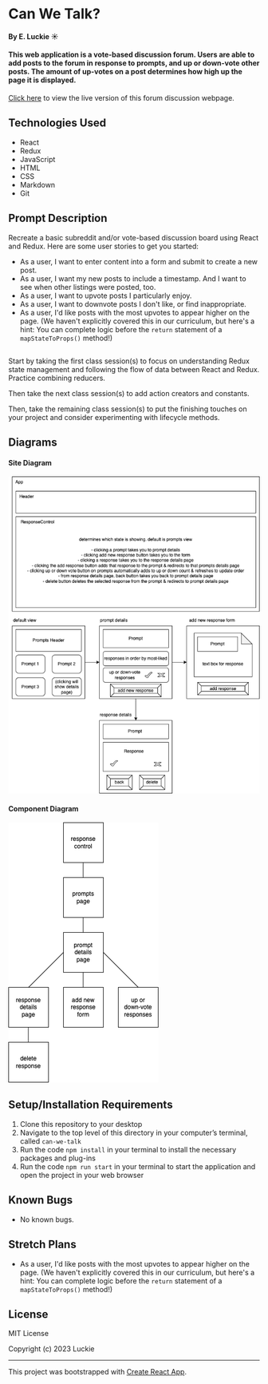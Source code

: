 # Can We Talk?

#### By E. Luckie ☀️

#### This web application is a vote-based discussion forum. Users are able to add posts to the forum in response to prompts, and up or down-vote other posts. The amount of up-votes on a post determines how high up the page it is displayed.

[Click here](https://eluckie.github.io/can-we-talk/) to view the live version of this forum discussion webpage.


## Technologies Used

* React
* Redux
* JavaScript
* HTML
* CSS
* Markdown
* Git

## Prompt Description

Recreate a basic subreddit and/or vote-based discussion board using React and Redux. Here are some user stories to get you started:

* As a user, I want to enter content into a form and submit to create a new post.
* As a user, I want my new posts to include a timestamp. And I want to see when other listings were posted, too.
* As a user, I want to upvote posts I particularly enjoy.
* As a user, I want to downvote posts I don't like, or find inappropriate.
* As a user, I'd like posts with the most upvotes to appear higher on the page. (We haven't explicitly covered this in our curriculum, but here's a hint: You can complete logic before the ``return`` statement of a ``mapStateToProps()`` method!)

##

Start by taking the first class session(s) to focus on understanding Redux state management and following the flow of data between React and Redux. Practice combining reducers.

Then take the next class session(s) to add action creators and constants.

Then, take the remaining class session(s) to put the finishing touches on your project and consider experimenting with lifecycle methods.


## Diagrams

#### Site Diagram
![site diagram](./src/img/site-diagram.png)

#### Component Diagram
![component diagram](./src/img/component-diagram.png)


## Setup/Installation Requirements

1. Clone this repository to your desktop
2. Navigate to the top level of this directory in your computer’s terminal, called ``can-we-talk``
3. Run the code ``npm install`` in your terminal to install the necessary packages and plug-ins
4. Run the code ``npm run start`` in your terminal to start the application and open the project in your web browser


## Known Bugs

* No known bugs.


## Stretch Plans

* As a user, I'd like posts with the most upvotes to appear higher on the page. (We haven't explicitly covered this in our curriculum, but here's a hint: You can complete logic before the ``return`` statement of a ``mapStateToProps()`` method!)


## License

MIT License

Copyright (c) 2023 Luckie

__________

This project was bootstrapped with [Create React App](https://github.com/facebook/create-react-app).